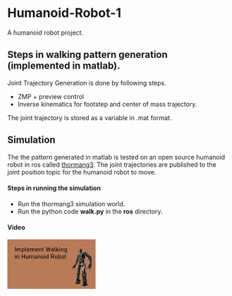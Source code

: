 # Humanoid-Robot-1
A humanoid robot project.

## Steps in walking pattern generation (implemented in matlab).
Joint Trajectory Generation is done by following steps.
- ZMP + preview control
- Inverse kinematics for footstep and center of mass trajectory.

The joint trajectory is stored as a variable in .mat format.

## Simulation
The the pattern generated in matlab is tested on an open source humanoid robot in ros called [thormang3](https://github.com/ROBOTIS-GIT/ROBOTIS-THORMANG-Common). The joint trajectories are published to the joint position topic for the humanoid robot to move.

#### Steps in running the simulation
- Run the thormang3 simulation world.
- Run the python code **walk.py** in the **ros** directory.

#### Video
[<img src="ZMP-Preview-Control-Matlab/images/humanoid_thumbnail.jpg" width="200"/>](https://youtu.be/aWzGMDgfyIA "Preview Control Simulation in Gazebo")

